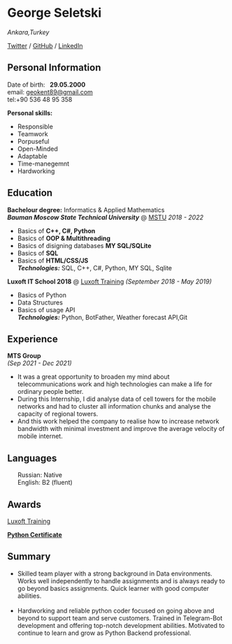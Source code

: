 # George Seletski

_Ankara,Turkey_

[Twitter](https://twitter.com/seletskygeo) /  [GitHub](https://github.com/George-Seletski) / [LinkedIn](https://www.linkedin.com/in/george-seletski/)


## Personal Information

Date of birth:&ensp;  **29.05.2000** <br/>
email: geokent89@gmail.com<br/>
tel:+90 536 48 95 358 <br/>

**Personal skills:**
<ul>
<li>Responsible</li>
<li>Teamwork</li>
<li>Porpuseful</li>
<li>Open-Minded</li>
<li>Adaptable</li>
<li>Time-manegemnt</li>
<li>Hardworking</li>
</ul>

## Education

**Bachelour degree:** Informatics & Applied Mathematics <br>
***Bauman Moscow State Technical University*** @ [MSTU](https://bmstu.ru/)
_2018 - 2022_

- Basics of **C++, C#, Python**
- Basics of **OOP & Multithreading**
- Basics of disigning databases  **MY SQL/SQLite**
- Basics of **SQL** <br/>
- Basics of **HTML/CSS/JS** <br/>
  _**Technologies:**_ SQL, C++, C#, Python, MY SQL, Sqlite

**Luxoft IT School 2018**  @ [Luxoft Training](https://www.luxoft-training.ru/)
_(September 2018 - May 2019)_

- Basics of Python
- Data Structures
- Basics of usage API <br/>
 _**Technologies:**_ Python, BotFather, Weather forecast API,Git



## Experience
**MTS Group** <br> _(Sep 2021 - Dec 2021)_ <br>
<ul>
<li>It was a great opportunity to broaden my mind about telecommunications work and high technologies can make a life for ordinary people better.</li>
<li> During this
Internship, I did analyse data of cell towers for the mobile networks and had to
cluster all information chunks and analyse the capacity of regional towers. </li>
<li>And this
work helped the company to realise how to increase network bandwidth
with minimal investment and improve the average velocity of mobile internet.</li>
</ul>

## Languages

<ul>
Russian: Native<br/>
English: B2 (fluent)
</ul>

## Awards

[Luxoft Training](https://www.luxoft-training.ru/)

[**Python Certificate**](https://drive.google.com/file/d/1onz5xqMBRoI46vv0mfwfdt9j9XlB1hrM/view?usp=sharing)


## Summary

<ul>
<li>Skilled team player with a strong background in Data environments. Works well independently to handle assignments and is always ready to go beyond basics assignments. Quick learner with good computer abilities.</li> <br>
<li>Hardworking and reliable python coder focused on going above and beyond to support team and serve customers. Trained in Telegram-Bot development and offering top-notch development abilities. Motivated to continue to learn and grow as Python Backend professional.</li>
</ul>
